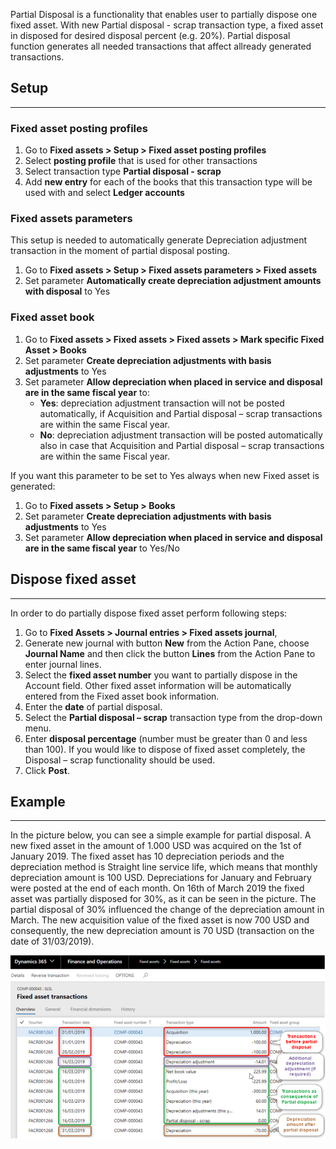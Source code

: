 Partial Disposal is a functionality that enables user to partially dispose one fixed asset.  With new Partial disposal - scrap transaction type, a fixed asset in disposed for desired disposal percent (e.g. 20%). Partial disposal function generates all needed transactions that affect allready generated transactions.  

## Setup
---

### Fixed asset posting profiles

1. Go to **Fixed assets > Setup > Fixed asset posting profiles** 
1. Select **posting profile** that is used for other transactions
1. Select transaction type **Partial disposal - scrap**
1. Add **new entry** for each of the books that this transaction type will be used with and select **Ledger accounts**
 
### Fixed assets parameters 

This setup is needed to automatically generate Depreciation adjustment transaction in the moment of partial disposal posting.

1. Go to **Fixed assets > Setup > Fixed assets parameters > Fixed assets**
1. Set parameter **Automatically create depreciation adjustment amounts with disposal**  to Yes
 

### Fixed asset book

1. Go to **Fixed assets > Fixed assets > Fixed assets >  Mark specific Fixed Asset > Books**
1. Set parameter **Create depreciation adjustments with basis adjustments** to Yes
1. Set parameter **Allow depreciation when placed in service and disposal are in the same fiscal year** to: 
   - **Yes**: depreciation adjustment transaction will not be posted automatically, if Acquisition and Partial disposal – scrap transactions are within the same Fiscal year.
   - **No**: depreciation adjustment transaction will be posted automatically also in case that Acquisition and Partial disposal – scrap transactions are within the same Fiscal year. 

If you want this parameter to be set to Yes always when new Fixed asset is generated: 
1. Go to **Fixed assets > Setup > Books** 
1. Set parameter **Create depreciation adjustments with basis adjustments** to Yes
1. Set parameter **Allow depreciation when placed in service and disposal are in the same fiscal year** to Yes/No





## Dispose fixed asset
---
 
In order to do partially dispose fixed asset perform following steps: 
1. Go to **Fixed Assets > Journal entries > Fixed assets journal**, 
1. Generate new journal with button **New** from the Action Pane, choose **Journal Name** and then click the button **Lines** from the Action Pane to enter journal lines. 
1. Select the **fixed asset number** you want to partially dispose in the Account field. Other fixed asset information will be automatically entered from the Fixed asset book information. 
1. Enter the **date** of partial disposal. 
1. Select the **Partial disposal – scrap** transaction type from the drop-down menu. 
1. Enter **disposal percentage** (number must be greater than 0 and less than 100). If you would like to dispose of fixed asset completely, the Disposal – scrap functionality should be used. 
1. Click **Post**. 

## Example
---

In the picture below, you can see a simple example for partial disposal. A new fixed asset in the amount of 1.000 USD was acquired on the 1st of January 2019. The fixed asset has 10 depreciation periods and the depreciation method is Straight line service life, which means that monthly depreciation amount is 100 USD. Depreciations for January and February were posted at the end of each month. On 16th of March 2019 the fixed asset was partially disposed for 30%, as it can be seen in the picture. The partial disposal of 30% influenced the change of the depreciation amount in March. The new acquisition value of the fixed asset is now 700 USD and consequently, the new depreciation amount is 70 USD (transaction on the date of 31/03/2019). 

![image.png](/.attachments/image-df5655b0-8f00-467e-9e86-7fb2696d409e.png)